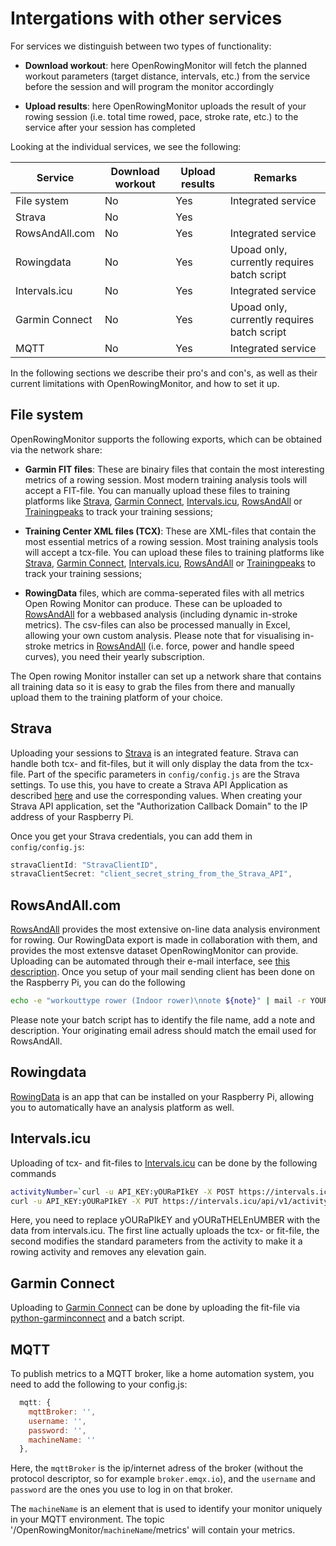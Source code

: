# Intergations with other services

For services we distinguish between two types of functionality:

* **Download workout**: here OpenRowingMonitor will fetch the planned workout parameters (target distance, intervals, etc.) from the service before the session and will program the monitor accordingly

* **Upload results**: here OpenRowingMonitor uploads the result of your rowing session (i.e. total time rowed, pace, stroke rate, etc.) to the service after your session has completed

Looking at the individual services, we see the following:

| Service | Download workout | Upload results | Remarks |
|---|---|---|---|
| File system | No | Yes | Integrated service |
| Strava | No | Yes | |
| RowsAndAll.com | No | Yes | Integrated service |
| Rowingdata | No | Yes | Upoad only, currently requires batch script |
| Intervals.icu | No | Yes | Integrated service |
| Garmin Connect | No | Yes | Upoad only, currently requires batch script |
| MQTT | No | Yes | Integrated service |

In the following sections we describe their pro's and con's, as well as their current limitations with OpenRowingMonitor, and how to set it up.

## File system

OpenRowingMonitor supports the following exports, which can be obtained via the network share:

* **Garmin FIT files**: These are binairy files that contain the most interesting metrics of a rowing session. Most modern training analysis tools will accept a FIT-file. You can manually upload these files to training platforms like [Strava](https://www.strava.com), [Garmin Connect](https://connect.garmin.com), [Intervals.icu](https://intervals.icu/), [RowsAndAll](https://rowsandall.com/) or [Trainingpeaks](https://trainingpeaks.com) to track your training sessions;

* **Training Center XML files (TCX)**: These are XML-files that contain the most essential metrics of a rowing session. Most training analysis tools will accept a tcx-file. You can upload these files to training platforms like [Strava](https://www.strava.com), [Garmin Connect](https://connect.garmin.com), [Intervals.icu](https://intervals.icu/), [RowsAndAll](https://rowsandall.com/) or [Trainingpeaks](https://trainingpeaks.com) to track your training sessions;

* **RowingData** files, which are comma-seperated files with all metrics Open Rowing Monitor can produce. These can be  uploaded to [RowsAndAll](https://rowsandall.com/) for a webbased analysis (including dynamic in-stroke metrics). The csv-files can also be processed manually in Excel, allowing your own custom analysis. Please note that for visualising in-stroke metrics in [RowsAndAll](https://rowsandall.com/) (i.e. force, power and handle speed curves), you need their yearly subscription.

 The Open rowing Monitor installer can set up a network share that contains all training data so it is easy to grab the files from there and manually upload them to the training platform of your choice.

## Strava

Uploading your sessions to [Strava](https://www.strava.com) is an integrated feature. Strava can handle both tcx- and fit-files, but it will only display the data from the tcx-file. Part of the specific parameters in `config/config.js` are the Strava settings. To use this, you have to create a Strava API Application as described [here](https://developers.strava.com/docs/getting-started/#account) and use the corresponding values. When creating your Strava API application, set the "Authorization Callback Domain" to the IP address of your Raspberry Pi.

Once you get your Strava credentials, you can add them in `config/config.js`:

```js
stravaClientId: "StravaClientID",
stravaClientSecret: "client_secret_string_from_the_Strava_API",
```

## RowsAndAll.com

[RowsAndAll](https://rowsandall.com/) provides the most extensive on-line data analysis environment for rowing. Our RowingData export is made in collaboration with them, and provides the most extensve dataset OpenRowingMonitor can provide. Uploading can be automated through their e-mail interface, see [this description](https://rowsandall.com/rowers/developers/). Once you setup of your mail sending client has been done on the Raspberry Pi, you can do the following

```sh
echo -e "workouttype rower (Indoor rower)\nnote ${note}" | mail -r YOUR@EMAIL.com -s "${descriptor}" --content-type=text/csv --content-filename "Workout.csv" -A ${fileName} workouts@rowsandall.com --content-type=text/plain
```

Please note your batch script has to identify the file name, add a note and description. Your originating email adress should match the email used for RowsAndAll.

## Rowingdata

[RowingData](https://pypi.org/project/rowingdata/) is an app that can be installed on your Raspberry Pi, allowing you to automatically have an analysis platform as well.

## Intervals.icu

Uploading of tcx- and fit-files to [Intervals.icu](https://intervals.icu/) can be done by the following commands

```sh
activityNumber=`curl -u API_KEY:yOURaPIkEY -X POST https://intervals.icu/api/v1/athlete/yOURaTHELEnUMBER/activities -H 'content-type: multipart/form-data' -F name="${descriptor}" -F file=@${fileName} | cut -d "," -f 2 | cut -d '"' -f 4`
curl -u API_KEY:yOURaPIkEY -X PUT https://intervals.icu/api/v1/activity/${activityNumber} -H "Content-Type: application/json" -d '{"type":"Rowing", "total_elevation_gain":"0", "trainer": true}'
```

Here, you need to replace yOURaPIkEY and yOURaTHELEnUMBER with the data from intervals.icu. The first line actually uploads the tcx- or fit-file, the second modifies the standard parameters from the activity to make it a rowing activity and removes any elevation gain.

## Garmin Connect

Uploading to [Garmin Connect](https://connect.garmin.com) can be done by uploading the fit-file via [python-garminconnect](https://github.com/cyberjunky/python-garminconnect/tree/master) and a batch script.

## MQTT

To publish metrics to a MQTT broker, like a home automation system, you need to add the following to your config.js:

```js
  mqtt: {
    mqttBroker: '',
    username: '',
    password: '',
    machineName: ''
  },
```

Here, the `mqttBroker` is the ip/internet adress of the broker (without the protocol descriptor, so for example `broker.emqx.io`), and the `username` and `password` are the ones you use to log in on that broker.

The `machineName` is an element that is used to identify your monitor uniquely in your MQTT environment. The topic '/OpenRowingMonitor/`machineName`/metrics' will contain your metrics.
